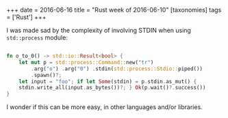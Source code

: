 +++
date = 2016-06-16
title = "Rust week of 2016-06-10"
[taxonomies]
tags = ['Rust']
+++

I was made sad by the complexity of involving STDIN when using
`std::process` module:

```rust

fn o_to_0() -> std::io::Result<bool> {
    let mut p = std::process::Command::new("tr")
        .arg("o") .arg("0") .stdin(std::process::Stdio::piped())
        .spawn()?;
    let input = "foo"; if let Some(stdin) = p.stdin.as_mut() {
    stdin.write_all(input.as_bytes())?; } Ok(p.wait()?.success())
}
```

I wonder if this can be more easy, in other languages and/or libraries.
